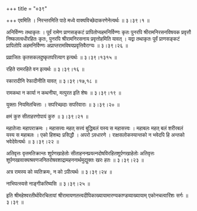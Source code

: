 +++
title = "०३९"

+++
एवमिति । निरन्तरमिति पाठे मध्ये वाक्यविच्छेदाकरणेनेत्यर्थः  ॥  ३।३९।१ ॥   

  

अनिर्विण्णः तथाकृतः । पूर्वं रामेण प्राणसङ्कटं प्रापितोप्यहमनिर्विण्णः कृतः पुनरपि श्रीरामनिरसनविषयक प्रवृत्तौ निष्फलत्वधीरहितः कृतः, पुनरपि श्रीरामनिरसनाय प्रवृत्तोहमिति यावत् । यद्वा तथाकृतः पूर्वं प्राणसङ्कटं प्रापितोपि अहमनिर्विण्णः अप्राप्तरामविषयप्रवृत्तिवैराग्यः  ॥  ३।३९।२६ ॥   

  

प्रव्राजितः कृतसकलदुष्कृतपरित्याग इत्यर्थः  ॥  ३।३९।१३१५ ॥   

  

रहिते रामरहिते वन इत्यर्थः  ॥  ३।३९।१६ ॥   

  

रकारादीनि रेफादीनीति यावत्  ॥  ३।३९।१७,१८ ॥   

  

रामकथा न कार्या न कथनीया, मत्पुरत इति शेषः  ॥  ३।३९।१९ ॥   

  

युक्ताः नियमितचित्ताः । सपरिच्छदाः सपरिवाराः  ॥  ३।३९।२० ॥   

  

क्षमं कुरु सीताहरणोपायं कुरु  ॥  ३।३९।२१ ॥   

  

महातेजाः महापराक्रमः । महासत्त्वः महत् सत्त्वं बुद्धिबलं यस्य स महासत्त्वः । महाबलः महत् बलं शरीरबलं यस्य स महाबलः । एको हिशब्दः प्रसिद्धौ । अपरो ऽवधारणे । राक्षसलोकस्यान्तको न भवेदपि हि अन्तको भवेदेवेत्यर्थः  ॥  ३।३९।२२ ॥   

  

अतिवृत्तः वृत्तमतिक्रान्तः शूर्पणखाहेतोः सीताहननप्रयत्नदोषविरहितशूर्पणखाहेतोः अतिवृत्तः शूर्पणखावाक्यश्रवणजनितरोषवशाद्रामहननार्थमुद्युक्तः खरः हतः  ॥  ३।३९।२३ ॥   

  

अत्र रामस्य को व्यतिक्रमः, न को ऽपीत्यर्थः  ॥  ३।३९।२४ ॥   

  

नाभिपत्स्यसे नाङ्गीकरिष्यसि  ॥  ३।३९।२५ ॥   

  

इति श्रीमहेश्वरतीर्थविरचितायां श्रीरामायणतत्त्वदीपिकाख्यायामारण्यकाण्डव्याख्यायाम् एकोनचत्वारिंशः सर्गः  ॥  ३।३९ ॥   

  

